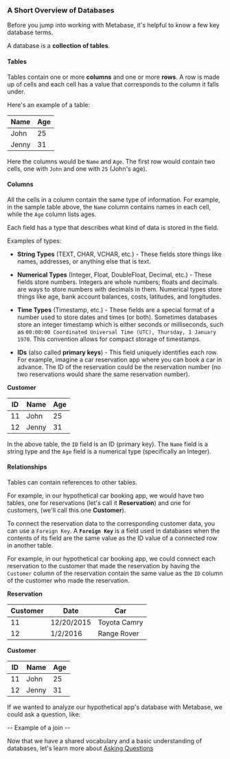 ### A Short Overview of Databases
Before you jump into working with Metabase, it's helpful to know a few key database terms. 

A database is a **collection of tables**.

#### Tables
Tables contain one or more **columns** and one or more **rows**. 
A row is made up of cells and each cell has a value that corresponds to the column it falls under.  

Here's an example of a table:

| Name| Age |
| ---- | --- |
| John | 25 |
| Jenny | 31 |

Here the columns would be `Name` and `Age`. The first row would contain two cells, one with `John` and one with `25` (John's age).

#### Columns
All the cells in a column contain the same type of information.  For example, in the sample table above, the `Name` column contains names in each cell, while the `Age` column lists ages.  

Each field has a type that describes what kind of data is stored in the field.


Examples of types:

* **String Types** (TEXT, CHAR, VCHAR, etc.)  - These fields store things like names, addresses, or anything else that is text.

* **Numerical Types** (Integer, Float, DoubleFloat, Decimal, etc.) - These fields store numbers. Integers are whole numbers; floats and decimals are ways to store numbers with decimals in them. Numerical types store things like age, bank account balances, costs, latitudes, and longitudes. 

* **Time Types** (Timestamp, etc.) - These fields are a special format of a number used to store dates and times (or both). Sometimes databases store an integer timestamp which is either seconds or milliseconds, such as `00:00:00 Coordinated Universal Time (UTC), Thursday, 1 January 1970`. This convention  allows for compact storage of timestamps. 
* **IDs** (also called **primary keys**) - This field uniquely identifies each row.  For example, imagine a car reservation app where you can book a car in advance.  The ID of the reservation could be the reservation number (no two reservations would share the same reservation number).

**Customer**

| ID | Name| Age |  
| ---- | --- | --- |
| 11| John | 25 |
| 12| Jenny | 31 |

In the above table, the `ID` field is an ID (primary key). The `Name` field is a string type and the `Age` field is a numerical type (specifically an Integer).   


#### Relationships
Tables can contain references to other tables. 

For example, in our hypothetical car booking app, we would have two tables, one for reservations (let's call it **Reservation**) and one for customers, (we'll call this one **Customer**).  

To connect the reservation data to the corresponding customer data, you can use a `Foreign Key`.  A **`Foreign Key`** is a field used in databases when the contents of its field are the same value as the ID value of a connected row in another table. 
 
For example, in our hypothetical car booking app, we could connect each reservation to the customer that made the reservation by having the `Customer` column of the reservation contain the same value as the `ID` column of the customer who made the reservation.

**Reservation**

| Customer | Date | Car | 
| ---- | --- | --- | 
| 11 | 12/20/2015 | Toyota Camry |
| 12 | 1/2/2016 | Range Rover |


**Customer**

| ID | Name| Age |  
| ---- | --- | --- |
| 11| John | 25 |
| 12| Jenny | 31 |

If we wanted to analyze our hypothetical app's database with Metabase, we could ask a question, like: 

-- Example of a join --

Now that we have a shared vocabulary and a basic understanding of databases, let's learn more about [Asking Questions](03-asking-questions.md)